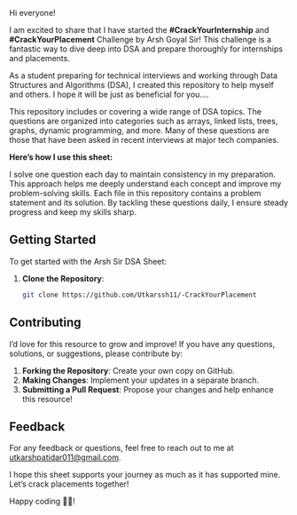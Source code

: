 Hi everyone!

I am excited to share that I have started the **#CrackYourInternship** and **#CrackYourPlacement** Challenge by Arsh Goyal Sir! This challenge is a fantastic way to dive deep into DSA and prepare thoroughly for internships and placements.


As a student preparing for technical interviews and working through Data Structures and Algorithms (DSA), I created this repository to help myself and others.  I hope it will be just as beneficial for you....

This repository includes or covering a wide range of DSA topics. The questions are organized into categories such as arrays, linked lists, trees, graphs, dynamic programming, and more. Many of these questions are those that have been asked in recent interviews at major tech companies.

**Here’s how I use this sheet:**

I solve one question each day to maintain consistency in my preparation. This approach helps me deeply understand each concept and improve my problem-solving skills. Each file in this repository contains a problem statement and its solution. By tackling these questions daily, I ensure steady progress and keep my skills sharp.

## Getting Started

To get started with the Arsh Sir DSA Sheet:

1. **Clone the Repository**:
   ```bash
   git clone https://github.com/Utkarssh11/-CrackYourPlacement

## Contributing

I’d love for this resource to grow and improve! If you have any questions, solutions, or suggestions, please contribute by:

1. **Forking the Repository**: Create your own copy on GitHub.
2. **Making Changes**: Implement your updates in a separate branch.
3. **Submitting a Pull Request**: Propose your changes and help enhance this resource!


## Feedback

For any feedback or questions, feel free to reach out to me at [utkarshpatidar011@gmail.com](utkarshpatidar011@gmail.com).

I hope this sheet supports your journey as much as it has supported mine. Let’s crack placements together!

Happy coding 💛💫!
